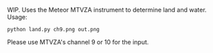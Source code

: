 WIP. Uses the Meteor MTVZA instrument to determine land and water. Usage:
``` shell
python land.py ch9.png out.png
```
Please use MTVZA's channel 9 or 10 for the input. 
